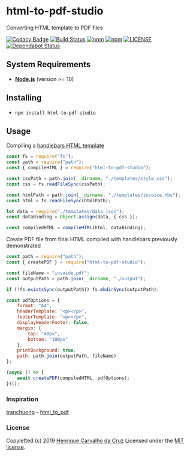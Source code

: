 # html-to-pdf-studio

Converting HTML template to PDF files

[![Codacy Badge](https://api.codacy.com/project/badge/Grade/56a21e6eac6f4204beac78eefb05747d)](https://www.codacy.com/app/henriquecarv/html-to-pdf-studio?utm_source=github.com&utm_medium=referral&utm_content=henriquecarv/html-to-pdf-studio&utm_campaign=Badge_Grade)
[![Build Status](https://dev.azure.com/henriquecarvgit/henriquecarvgit/_apis/build/status/henriquecarv.html-to-pdf-studio?branchName=master)](https://dev.azure.com/henriquecarvgit/henriquecarvgit/_build/latest?definitionId=12)
[![npm](https://img.shields.io/npm/dt/html-to-pdf-studio.svg)][4]
[![npm](https://img.shields.io/npm/v/html-to-pdf-studio.svg)][4]
[![LICENSE](https://img.shields.io/github/license/henriquecarv/html-to-pdf-studio.svg)][2]
[![Dependabot Status](https://api.dependabot.com/badges/status?host=github&repo=henriquecarv/html-to-pdf-studio)](https://dependabot.com)

## System Requirements

- **[Node.js][3]** (version >= 10)

## Installing

- `npm install html-to-pdf-studio`

## Usage

Compiling a [handlebars HTML template](./templates/invoice.hbs)

```javascript
const fs = require("fs");
const path = require("path");
const { compileHTML } = require("html-to-pdf-studio");

const cssPath = path.join(__dirname, "./templates/style.css");
const css = fs.readFileSync(cssPath);

const htmlPath = path.join(__dirname, "./templates/invoice.hbs");
const html = fs.readFileSync(htmlPath);

let data = require("./templates/data.json");
const dataBinding = Object.assign(data, { css });

const compiledHTML = compileHTML(html, dataBinding);
```

Create PDF file from final HTML compiled with handlebars previously demonstrated

```javascript
const path = require("path");
const { createPDF } = require("html-to-pdf-studio");

const fileName = "invoide.pdf";
const outputPath = path.join(__dirname, "./output");

if (!fs.existsSync(outputPath)) fs.mkdirSync(outputPath);

const pdfOptions = {
	format: "A4",
	headerTemplate: "<p></p>",
	footerTemplate: "<p></p>",
	displayHeaderFooter: false,
	margin: {
		top: "40px",
		bottom: "100px"
	},
	printBackground: true,
	path: path.join(outputPath, fileName)
};

(async () => {
	await createPDF(compiledHTML, pdfOptions);
})();
```

### Inspiration

[tranchuong][6] - [html_to_pdf][7]

### License

Copylefted (c) 2019 [Henrique Carvalho da Cruz][1] Licensed under the [MIT license][2].

[1]: https://henriquecarv.com
[2]: ./LICENSE
[3]: https://nodejs.org
[4]: https://www.npmjs.com/package/html-to-pdf-studio
[5]: https://dependabot.com
[6]: https://github.com/chuongtrh
[7]: https://github.com/chuongtrh/html_to_pdf
